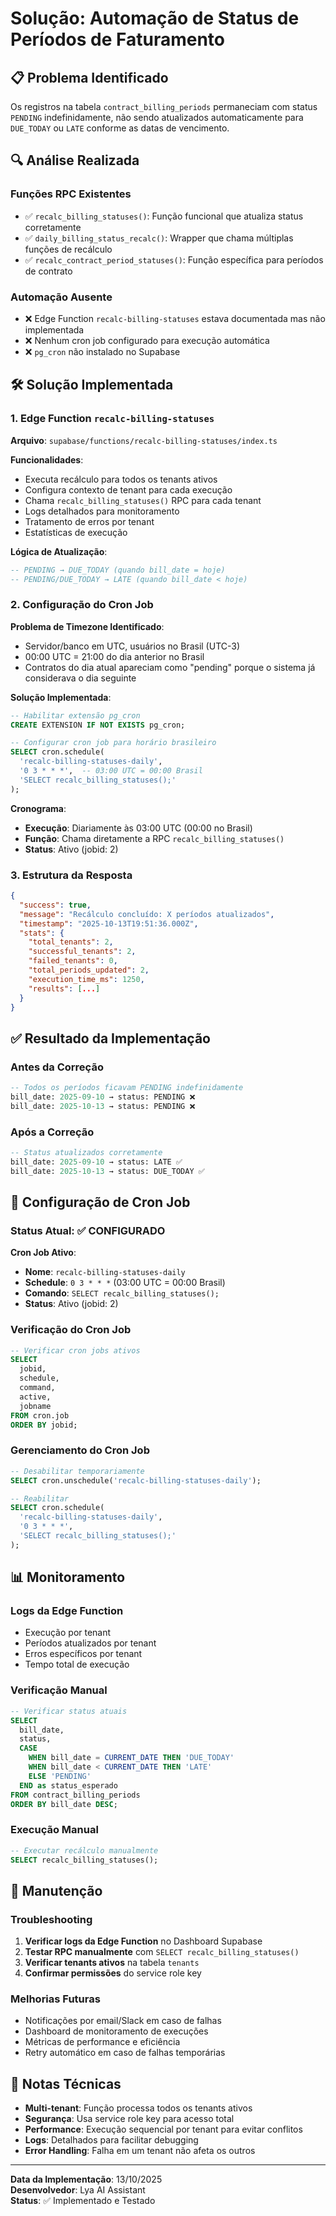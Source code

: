 # Solução: Automação de Status de Períodos de Faturamento

## 📋 Problema Identificado

Os registros na tabela `contract_billing_periods` permaneciam com status `PENDING` indefinidamente, não sendo atualizados automaticamente para `DUE_TODAY` ou `LATE` conforme as datas de vencimento.

## 🔍 Análise Realizada

### Funções RPC Existentes
- ✅ `recalc_billing_statuses()`: Função funcional que atualiza status corretamente
- ✅ `daily_billing_status_recalc()`: Wrapper que chama múltiplas funções de recálculo
- ✅ `recalc_contract_period_statuses()`: Função específica para períodos de contrato

### Automação Ausente
- ❌ Edge Function `recalc-billing-statuses` estava documentada mas não implementada
- ❌ Nenhum cron job configurado para execução automática
- ❌ `pg_cron` não instalado no Supabase

## 🛠 Solução Implementada

### 1. Edge Function `recalc-billing-statuses`

**Arquivo**: `supabase/functions/recalc-billing-statuses/index.ts`

**Funcionalidades**:
- Executa recálculo para todos os tenants ativos
- Configura contexto de tenant para cada execução
- Chama `recalc_billing_statuses()` RPC para cada tenant
- Logs detalhados para monitoramento
- Tratamento de erros por tenant
- Estatísticas de execução

**Lógica de Atualização**:
```sql
-- PENDING → DUE_TODAY (quando bill_date = hoje)
-- PENDING/DUE_TODAY → LATE (quando bill_date < hoje)
```

### 2. Configuração do Cron Job

**Problema de Timezone Identificado**:
- Servidor/banco em UTC, usuários no Brasil (UTC-3)
- 00:00 UTC = 21:00 do dia anterior no Brasil
- Contratos do dia atual apareciam como "pending" porque o sistema já considerava o dia seguinte

**Solução Implementada**:
```sql
-- Habilitar extensão pg_cron
CREATE EXTENSION IF NOT EXISTS pg_cron;

-- Configurar cron job para horário brasileiro
SELECT cron.schedule(
  'recalc-billing-statuses-daily',
  '0 3 * * *',  -- 03:00 UTC = 00:00 Brasil
  'SELECT recalc_billing_statuses();'
);
```

**Cronograma**:
- **Execução**: Diariamente às 03:00 UTC (00:00 no Brasil)
- **Função**: Chama diretamente a RPC `recalc_billing_statuses()`
- **Status**: Ativo (jobid: 2)

### 3. Estrutura da Resposta

```json
{
  "success": true,
  "message": "Recálculo concluído: X períodos atualizados",
  "timestamp": "2025-10-13T19:51:36.000Z",
  "stats": {
    "total_tenants": 2,
    "successful_tenants": 2,
    "failed_tenants": 0,
    "total_periods_updated": 2,
    "execution_time_ms": 1250,
    "results": [...]
  }
}
```

## ✅ Resultado da Implementação

### Antes da Correção
```sql
-- Todos os períodos ficavam PENDING indefinidamente
bill_date: 2025-09-10 → status: PENDING ❌
bill_date: 2025-10-13 → status: PENDING ❌
```

### Após a Correção
```sql
-- Status atualizados corretamente
bill_date: 2025-09-10 → status: LATE ✅
bill_date: 2025-10-13 → status: DUE_TODAY ✅
```

## 🔄 Configuração de Cron Job

### Status Atual: ✅ CONFIGURADO

**Cron Job Ativo**:
- **Nome**: `recalc-billing-statuses-daily`
- **Schedule**: `0 3 * * *` (03:00 UTC = 00:00 Brasil)
- **Comando**: `SELECT recalc_billing_statuses();`
- **Status**: Ativo (jobid: 2)

### Verificação do Cron Job
```sql
-- Verificar cron jobs ativos
SELECT 
  jobid,
  schedule,
  command,
  active,
  jobname
FROM cron.job 
ORDER BY jobid;
```

### Gerenciamento do Cron Job
```sql
-- Desabilitar temporariamente
SELECT cron.unschedule('recalc-billing-statuses-daily');

-- Reabilitar
SELECT cron.schedule(
  'recalc-billing-statuses-daily',
  '0 3 * * *',
  'SELECT recalc_billing_statuses();'
);
```

## 📊 Monitoramento

### Logs da Edge Function
- Execução por tenant
- Períodos atualizados por tenant
- Erros específicos por tenant
- Tempo total de execução

### Verificação Manual
```sql
-- Verificar status atuais
SELECT 
  bill_date,
  status,
  CASE 
    WHEN bill_date = CURRENT_DATE THEN 'DUE_TODAY'
    WHEN bill_date < CURRENT_DATE THEN 'LATE'
    ELSE 'PENDING'
  END as status_esperado
FROM contract_billing_periods 
ORDER BY bill_date DESC;
```

### Execução Manual
```sql
-- Executar recálculo manualmente
SELECT recalc_billing_statuses();
```

## 🔧 Manutenção

### Troubleshooting
1. **Verificar logs da Edge Function** no Dashboard Supabase
2. **Testar RPC manualmente** com `SELECT recalc_billing_statuses()`
3. **Verificar tenants ativos** na tabela `tenants`
4. **Confirmar permissões** do service role key

### Melhorias Futuras
- Notificações por email/Slack em caso de falhas
- Dashboard de monitoramento de execuções
- Métricas de performance e eficiência
- Retry automático em caso de falhas temporárias

## 📝 Notas Técnicas

- **Multi-tenant**: Função processa todos os tenants ativos
- **Segurança**: Usa service role key para acesso total
- **Performance**: Execução sequencial por tenant para evitar conflitos
- **Logs**: Detalhados para facilitar debugging
- **Error Handling**: Falha em um tenant não afeta os outros

---

**Data da Implementação**: 13/10/2025  
**Desenvolvedor**: Lya AI Assistant  
**Status**: ✅ Implementado e Testado